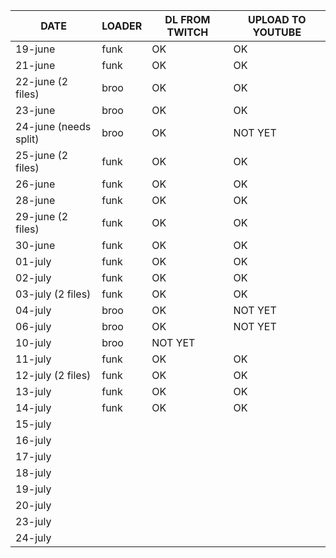 | DATE | LOADER | DL FROM TWITCH | UPLOAD TO YOUTUBE |
| --- | --- | --- | --- |
| 19-june | funk | OK | OK |
| 21-june | funk | OK | OK |
| 22-june (2 files) | broo | OK | OK |
| 23-june | broo | OK | OK |
| 24-june (needs split) | broo | OK | NOT YET |
| 25-june (2 files) | funk | OK | OK |
| 26-june | funk | OK | OK |
| 28-june | funk | OK | OK |
| 29-june (2 files) | funk | OK | OK |
| 30-june | funk | OK | OK |
| 01-july | funk | OK | OK |
| 02-july | funk | OK | OK |
| 03-july (2 files) | funk | OK | OK |
| 04-july | broo | OK | NOT YET |
| 06-july | broo | OK | NOT YET |
| 10-july | broo | NOT YET | |
| 11-july | funk | OK | OK |
| 12-july (2 files) | funk | OK | OK |
| 13-july | funk | OK | OK |
| 14-july | funk | OK | OK |
| 15-july | | | |
| 16-july | | | |
| 17-july | | | |
| 18-july | | | |
| 19-july | | | |
| 20-july | | | |
| 23-july | | | |
| 24-july | | | |
